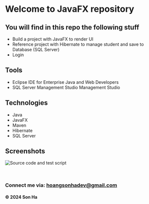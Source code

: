 # Welcome to JavaFX repository

## You will find in this repo the following stuff

- Build a project with JavaFX to render UI
- Reference project with Hibernate to manage student and save to Database (SQL Server)
- Login


## Tools

- Eclipse IDE for Enterprise Java and Web Developers
- SQL Server Management Studio Management Studio


## Technologies
- Java
- JavaFX
- Maven
- Hibernate
- SQL Server


## Screenshots

![Source code and test script](https://github.com/hoangsonha/JavaFX_StudentManage/blob/main/screenshots/project.png)

<br>

### Connect me via: hoangsonhadev@gmail.com

#### &#169; 2024 Son Ha
